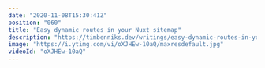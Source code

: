 ```yaml
---
date: "2020-11-08T15:30:41Z"
position: "060"
title: "Easy dynamic routes in your Nuxt sitemap"
description: "https://timbenniks.dev/writings/easy-dynamic-routes-in-your-nuxt-sitemap/ This is a cool way to add dynamic routes to your sitemap! I think this should be a part of the official Sitemap module.\n\nBy default the Nuxt sitemap module does not support dynamic routes. In this video I show you an easy and effortless way to dynamically add all #NuxtJS routes to your #sitemap xml file. \n\nIf you want you can buy me a coffee: https://www.buymeacoffee.com/timbenniks\n\nProps for this idea go to https://dev.to/andynoir.\n\nFollow me here:\nWebsite: https://timbenniks.dev\nTwitter: https://twitter.com/timbenniks\nGithub: https://github.com/timbenniks\n\n#SEO"
image: "https://i.ytimg.com/vi/oXJHEw-10aQ/maxresdefault.jpg"
videoId: "oXJHEw-10aQ"
---
```



